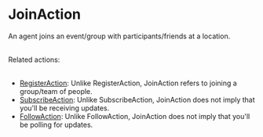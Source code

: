 # JoinAction

An agent joins an event/group with participants/friends at a location.<br/><br/>

Related actions:<br/><br/>

<ul>
<li><a class="localLink" href="http://schema.org/RegisterAction">RegisterAction</a>: Unlike RegisterAction, JoinAction refers to joining a group/team of people.</li>
<li><a class="localLink" href="http://schema.org/SubscribeAction">SubscribeAction</a>: Unlike SubscribeAction, JoinAction does not imply that you'll be receiving updates.</li>
<li><a class="localLink" href="http://schema.org/FollowAction">FollowAction</a>: Unlike FollowAction, JoinAction does not imply that you'll be polling for updates.</li>
</ul>
